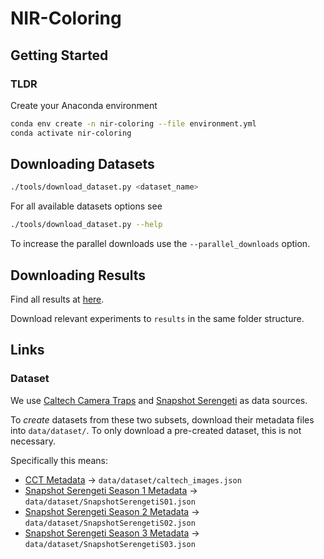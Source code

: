 # NIR-Coloring

## Getting Started

### TLDR
Create your Anaconda environment

```bash
conda env create -n nir-coloring --file environment.yml
conda activate nir-coloring
```

## Downloading Datasets
```bash
./tools/download_dataset.py <dataset_name>
```

For all available datasets options see
```bash
./tools/download_dataset.py --help
```

To increase the parallel downloads use the `--parallel_downloads` option.

## Downloading Results
Find all results at [here](https://drive.google.com/drive/folders/1vcjp1zyfOcF7_7Kqr9A0n37cijLMu4q6?usp=drive_link).

Download relevant experiments to `results` in the same folder structure.

## Links

### Dataset
We use [Caltech Camera Traps](https://lila.science/datasets/caltech-camera-traps) and [Snapshot Serengeti](https://lila.science/datasets/snapshot-serengeti) as data sources. 

To _create_ datasets from these two subsets, download their metadata files into `data/dataset/`. 
To only download a pre-created dataset, this is not necessary. 

Specifically this means: 
* [CCT Metadata](https://lilablobssc.blob.core.windows.net/caltechcameratraps/labels/caltech_camera_traps.json.zip) -> `data/dataset/caltech_images.json`
* [Snapshot Serengeti Season 1 Metadata](https://lilablobssc.blob.core.windows.net/snapshotserengeti-v-2-0/SnapshotSerengetiS01.json.zip) -> `data/dataset/SnapshotSerengetiS01.json`
* [Snapshot Serengeti Season 2 Metadata](https://lilablobssc.blob.core.windows.net/snapshotserengeti-v-2-0/SnapshotSerengetiS02.json.zip) -> `data/dataset/SnapshotSerengetiS02.json`
* [Snapshot Serengeti Season 3 Metadata](https://lilablobssc.blob.core.windows.net/snapshotserengeti-v-2-0/SnapshotSerengetiS03.json.zip) -> `data/dataset/SnapshotSerengetiS03.json`